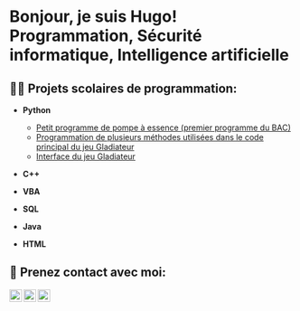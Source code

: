 <h1>Bonjour, je suis Hugo! <br/><a>Programmation</a>, <a>Sécurité informatique</a>, <a>Intelligence artificielle</a></h1>

<h2>👨‍💻 Projets scolaires de programmation:</h2>

- <b>Python</b>
  - [Petit programme de pompe à essence (premier programme du BAC)](https://github.com/friax/PompeEssence)
  - [Programmation de plusieurs méthodes utilisées dans le code principal du jeu Gladiateur](https://github.com/friax/Gladiateur)
  - [Interface du jeu Gladiateur](https://github.com/friax/Interface-Gladiateur)
- <b>C++</b>

- <b>VBA</b>
  
- <b>SQL</b>
  
- <b>Java</b>
  
- <b>HTML</b>


<h2> 🤳 Prenez contact avec moi:</h2>

[<img align="left" alt="HugoAlain | Twitter" width="22px" src="https://cdn.jsdelivr.net/npm/simple-icons@v3/icons/twitter.svg" />][twitter]
[<img align="left" alt="HugoAlain | LinkedIn" width="22px" src="https://cdn.jsdelivr.net/npm/simple-icons@v3/icons/linkedin.svg" />][linkedin]
[<img align="left" alt="HugoAlain | Instagram" width="22px" src="https://cdn.jsdelivr.net/npm/simple-icons@v3/icons/instagram.svg" />][instagram]

[twitter]: https://twitter.com/friax9044
[instagram]: https://www.instagram.com/hugo__alain/?hl=fr
[linkedin]: https://linkedin.com/in/hugoalain/

<!--

Here are some ideas to get you started:

- 🔭 I’m currently working on ...
- 🌱 I’m currently learning ...
- 👯 I’m looking to collaborate on ...
- 🤔 I’m looking for help with ...
- 💬 Ask me about ...
- 📫 How to reach me: ...
- 😄 Pronouns: ...
- ⚡ Fun fact: ...
-->
